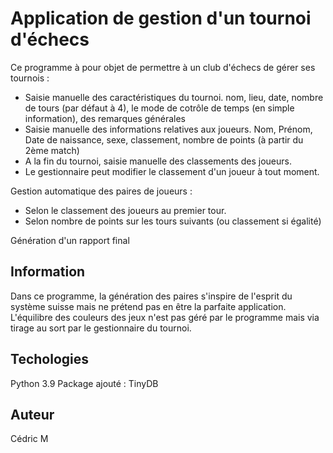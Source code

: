 # Application de gestion d'un tournoi d'échecs

Ce programme à pour objet de permettre à un club d'échecs de gérer ses tournois :
- Saisie manuelle des caractéristiques du tournoi. 
  nom, lieu, date, nombre de tours (par défaut à 4), le mode de cotrôle de temps (en simple information),
  des remarques générales
- Saisie manuelle des informations relatives aux joueurs.
  Nom, Prénom, Date de naissance, sexe, classement, nombre de points (à partir du 2ème match)
- A la fin du tournoi, saisie manuelle des classements des joueurs.
- Le gestionnaire peut modifier le classement d'un joueur à tout moment.

Gestion automatique des paires de joueurs :
- Selon le classement des joueurs au premier tour.
- Selon nombre de points sur les tours suivants (ou classement si égalité)

Génération d'un rapport final


## Information
Dans ce programme, la génération des paires s'inspire de l'esprit du système suisse
mais ne prétend pas en être la parfaite application.
L'équilibre des couleurs des jeux n'est pas géré par le programme mais via tirage au sort
par le gestionnaire du tournoi.

## Techologies
Python 3.9
Package ajouté : TinyDB

## Auteur
Cédric M
